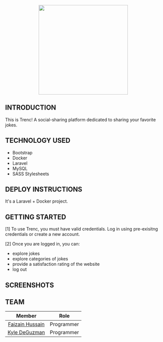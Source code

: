 <p align="center">
  <img src="https://github.com/faizan12123/Movie-Blog/blob/dev/public/logo.png?raw=true"/ style="width:30vw">
</p>  

## INTRODUCTION  
This is Trenc! A social-sharing platform dedicated to sharing your favorite jokes.

## TECHNOLOGY USED
- Bootstrap  
- Docker   
- Laravel   
- MySQL   
- SASS Stylesheets    

## DEPLOY INSTRUCTIONS  
It's a Laravel + Docker project. 

## GETTING STARTED
[1] To use Trenc, you must have valid credentials. Log in using pre-exisitng credentials or create a new account.   

[2] Once you are logged in, you can:   
- explore jokes
- explore categories of jokes  
- provide a satisfaction rating of the website
- log out

## SCREENSHOTS


## TEAM
| Member | Role |
| :---: | :------: |
|[Faizain Hussain](https://github.com/faizan12123)| Programmer  
|[Kyle DeGuzman](https://github.com/kyledeguzmanx)| Programmer  
